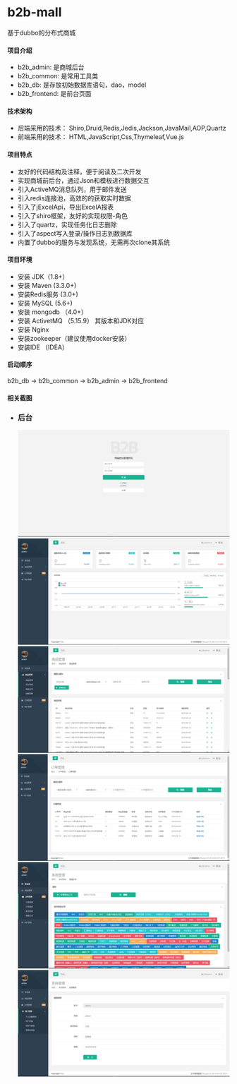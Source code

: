 # b2b-mall
基于dubbo的分布式商城

#### 项目介绍


- b2b_admin: 是商城后台
- b2b_common: 是常用工具类
- b2b_db: 是存放初始数据库语句，dao，model
- b2b_frontend: 是前台页面


#### 技术架构
- 后端采用的技术：   Shiro,Druid,Redis,Jedis,Jackson,JavaMail,AOP,Quartz
- 前端采用的技术：        HTML,JavaScript,Css,Thymeleaf,Vue.js

#### 项目特点
- 友好的代码结构及注释，便于阅读及二次开发
- 实现商城前后台，通过Json和模板进行数据交互
- 引入ActiveMQ消息队列，用于邮件发送
- 引入redis连接池，高效的的获取实时数据
- 引入了jExcelApi，导出ExcelA报表
- 引入了shiro框架，友好的实现权限-角色
- 引入了quartz，实现任务化日志删除
- 引入了aspect写入登录/操作日志到数据库
- 内置了dubbo的服务与发现系统，无需再次clone其系统
#### 项目环境
- 安装 JDK（1.8+）
- 安装 Maven (3.3.0+)
- 安装Redis服务 (3.0+)
- 安装 MySQL (5.6+)
- 安装 mongodb （4.0+）
- 安装 ActivetMQ （5.15.9） 其版本和JDK对应
- 安装 Nginx
- 安装zookeeper（建议使用docker安装）
- 安装IDE （IDEA）
#### 启动顺序
b2b_db ->  b2b_common -> b2b_admin -> b2b_frontend 
#### 相关截图

- ### 后台

  ![image text](https://raw.githubusercontent.com/kiwi5691/b2b-mall/master/screenShot/login.png)
  ![image text](https://raw.githubusercontent.com/kiwi5691/b2b-mall/master/screenShot/bashboard.png)
  ![image text](https://raw.githubusercontent.com/kiwi5691/b2b-mall/master/screenShot/shop.png)
  ![image text](https://raw.githubusercontent.com/kiwi5691/b2b-mall/master/screenShot/order.png)
  ![image text](https://raw.githubusercontent.com/kiwi5691/b2b-mall/master/screenShot/kuaidi.png)
  ![image text](https://raw.githubusercontent.com/kiwi5691/b2b-mall/master/screenShot/person.png)

